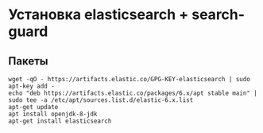 # Установка elasticsearch + search-guard

## Пакеты

```
wget -qO - https://artifacts.elastic.co/GPG-KEY-elasticsearch | sudo apt-key add -
echo "deb https://artifacts.elastic.co/packages/6.x/apt stable main" | sudo tee -a /etc/apt/sources.list.d/elastic-6.x.list
apt-get update
apt install openjdk-8-jdk
apt-get install elasticsearch
```

